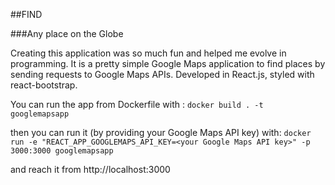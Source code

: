 ##FIND

###Any place on the Globe

Creating this application was so much fun and helped me evolve in programming.
It is a pretty simple Google Maps application to find places by sending requests to Google Maps APIs. 
Developed in React.js, styled with react-bootstrap.

You can run the app from Dockerfile with :
`docker build . -t googlemapsapp`

then you can run it (by providing your Google Maps API key) with:
`docker run -e "REACT_APP_GOOGLEMAPS_API_KEY=<your Google Maps API key>" -p 3000:3000 googlemapsapp`

and reach it from http://localhost:3000 
